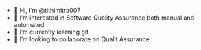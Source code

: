 - 👋 Hi, I’m @tithimitra007
- 👀 I’m interested in Software Quality Assurance both manual and automated 
- 🌱 I’m currently learning git 
- 💞️ I’m looking to collaborate on Qualit Assurance


<!---
tithimitra007/tithimitra007 is a ✨ special ✨ repository because its `README.md` (this file) appears on your GitHub profile.
You can click the Preview link to take a look at your changes.
--->
